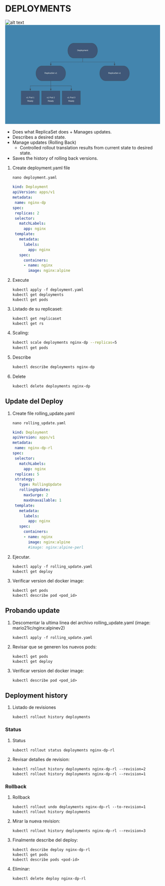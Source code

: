 # DEPLOYMENTS

<img src="https://matthewpalmer.net/kubernetes-app-developer/articles/deployment-diagram-kubernetes.gif" alt="alt text" width="500"/>

<img src="../img/Deployments-Rolling-Update.webp" alt="alt text" width="500"/>

- Does what ReplicaSet does + Manages updates.
- Describes a desired state.
- Manage updates (Rolling Back)
  - Controlled rollout translation results from current state to desired state.
- Saves the history of rolling back versions.

1. Create deployment.yaml file

    ```console
    nano deployment.yaml
    ```

    ```yaml
    kind: Deployment
    apiVersion: apps/v1
    metadata:
     name: nginx-dp
    spec:
     replicas: 2
     selector:
       matchLabels:
         app: nginx
     template:
       metadata:
         labels:
           app: nginx
       spec:
         containers:
         - name: nginx
           image: nginx:alpine
    ```

2. Execute

    ```console
    kubectl apply -f deployment.yaml
    kubectl get deployments
    kubectl get pods
    ```

3. Listado de su replicaset:

    ```console
    kubectl get replicaset
    kubectl get rs
    ```

4. Scaling:

    ```bash
    kubectl scale deployments nginx-dp --replicas=5
    kubectl get pods
    ```

5. Describe

    ```bash
    kubectl describe deployments nginx-dp
    ```

6. Delete

    ```console
    kubectl delete deployments nginx-dp
    ```

## Update del Deploy

1. Create file rolling_update.yaml

    ```console
    nano rolling_update.yaml
    ```

    ```yaml
    kind: Deployment
    apiVersion: apps/v1
    metadata:
     name: nginx-dp-rl
    spec:
     selector:
       matchLabels:
         app: nginx
     replicas: 5
     strategy:
       type: RollingUpdate
       rollingUpdate:
         maxSurge: 2
         maxUnavailable: 1
     template:
       metadata:
         labels:
           app: nginx
       spec:
         containers:
         - name: nginx
           image: nginx:alpine
           #image: nginx:alpine-perl
    ```

2. Ejecutar.

    ```console
    kubectl apply -f rolling_update.yaml
    kubectl get deploy
    ```

3. Verificar version del docker image:

    ```console
    kubectl get pods
    kubectl describe pod <pod_id>
    ```

## Probando update

1. Descomentar la ultima linea del archivo rolling_update.yaml (image: mario21ic/nginx:alpinev2)

    ```console
    kubectl apply -f rolling_update.yaml 
    ```

2. Revisar que se generen los nuevos pods:

    ```console
    kubectl get pods
    kubectl get deploy
    ```

3. Verificar version del docker image:

    ```console
    kubectl describe pod <pod_id>
    ```

## Deployment history

1. Listado de revisiones

    ```console
    kubectl rollout history deployments
    ```

### Status

1. Status

    ```console
    kubectl rollout status deployments nginx-dp-rl
    ```

2. Revisar detalles de revision:

    ```console
    kubectl rollout history deployments nginx-dp-rl --revision=2
    kubectl rollout history deployments nginx-dp-rl --revision=1
    ```

### Rollback

1. Rollback

    ```console
    kubectl rollout undo deployments nginx-dp-rl --to-revision=1
    kubectl rollout history deployments
    ```

2. Mirar la nueva revision:

    ```console
    kubectl rollout history deployments nginx-dp-rl --revision=3
    ```

3. Finalmente describe del deploy:

    ```console
    kubectl describe deploy nginx-dp-rl
    kubectl get pods
    kubectl describe pods <pod-id>
    ```

4. Eliminar:

    ```console
    kubectl delete deploy nginx-dp-rl
    ```
